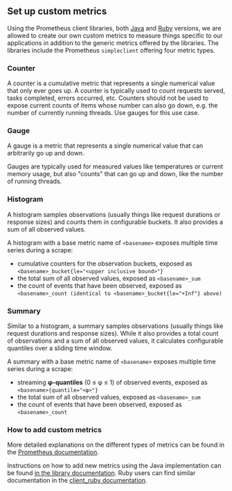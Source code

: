 ## Set up custom metrics

Using the Prometheus client libraries, both [Java](https://github.com/alphagov/gds_metrics_dropwizard) and [Ruby](https://github.com/prometheus/client_ruby/) versions, we are allowed to create our own custom metrics to measure things specific to our applications in addition to the generic metrics offered by the libraries. The libraries include the Prometheus `simpleclient` offering four metric types.

### Counter

A counter is a cumulative metric that represents a single numerical value that only ever goes up. A counter is typically used to count requests served, tasks completed, errors occurred, etc. Counters should not be used to expose current counts of items whose number can also go down, e.g. the number of currently running threads. Use gauges for this use case.

### Gauge

A gauge is a metric that represents a single numerical value that can arbitrarily go up and down.

Gauges are typically used for measured values like temperatures or current memory usage, but also "counts" that can go up and down, like the number of running threads.

### Histogram

A histogram samples observations (usually things like request durations or response sizes) and counts them in configurable buckets. It also provides a sum of all observed values.

A histogram with a base metric name of `<basename>` exposes multiple time series during a scrape:

* cumulative counters for the observation buckets, exposed as `<basename>_bucket{le="<upper inclusive bound>"}`
* the total sum of all observed values, exposed as `<basename>_sum`
* the count of events that have been observed, exposed as `<basename>_count (identical to <basename>_bucket{le="+Inf"} above)`

### Summary

Similar to a histogram, a summary samples observations (usually things like request durations and response sizes). While it also provides a total count of observations and a sum of all observed values, it calculates configurable quantiles over a sliding time window.

A summary with a base metric name of `<basename>` exposes multiple time series during a scrape:

* streaming **φ-quantiles** (0 ≤ φ ≤ 1) of observed events, exposed as `<basename>{quantile="<φ>"}`
* the total sum of all observed values, exposed as `<basename>_sum`
* the count of events that have been observed, exposed as `<basename>_count`

### How to add custom metrics

  More detailed explanations on the different types of metrics can be found in the [Prometheus documentation](https://prometheus.io/docs/concepts/metric_types/).

  Instructions on how to add new metrics using the Java implementation can be found [in the library documentation](https://github.com/prometheus/client_java#instrumenting). Ruby users can find similar documentation in the [client_ruby documentation](https://github.com/prometheus/client_ruby#metrics).
